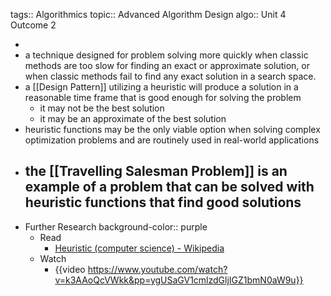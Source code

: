 tags:: Algorithmics
topic:: Advanced Algorithm Design
algo:: Unit 4 Outcome 2

-
- a technique designed for problem solving more quickly when classic methods are too slow for finding an exact or approximate solution, or when classic methods fail to find any exact solution in a search space.
- a [[Design Pattern]] utilizing a heuristic will produce a solution in a reasonable time frame that is good enough for solving the problem
	- it may not be the best solution
	- it may be an approximate of the best solution
- heuristic functions may be the only viable option when solving complex optimization problems and are routinely used in real-world applications
- the [[Travelling Salesman Problem]] is an example of a problem that can be solved with heuristic functions that find good solutions
	-
- Further Research
  background-color:: purple
	- Read
		- [Heuristic (computer science) - Wikipedia](https://en.wikipedia.org/wiki/Heuristic_(computer_science))
	- Watch
		- {{video https://www.youtube.com/watch?v=k3AAoQcVWkk&pp=ygUSaGV1cmlzdGljIGZ1bmN0aW9u}}